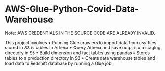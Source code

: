 # AWS-Glue-Python-Covid-Data-Warehouse

Note: AWS CREDENTIALS IN THE SOURCE CODE ARE ALREADY INVALID.

This project involves 
• Running Glue crawlers to import data from csv files stored in S3 to tables in Athena
• Query Athena and save output to a staging directory in S3
• Build dimension and fact tables using pandas
• Stores tables to a production directory in S3
• Create data warehouse tables and load data to Redshift database by running a Glue job
